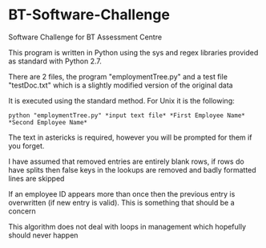 BT-Software-Challenge
=====================

Software Challenge for BT Assessment Centre

This program is written in Python using the sys and regex libraries provided as standard with Python 2.7.

There are 2 files, the program "employmentTree.py" and a test file "testDoc.txt" which is a slightly modified version of the original data

It is executed using the standard method. For Unix it is the following: 

```
python "employmentTree.py" *input text file* *First Employee Name* *Second Employee Name*
```

The text in astericks is required, however you will be prompted for them if you forget.

I have assumed that removed entries are entirely blank rows, if rows do have splits then false keys in the lookups are removed and badly formatted lines are skipped

If an employee ID appears more than once then the previous entry is overwritten (if new entry is valid). This is something that should be a concern

This algorithm does not deal with loops in management which hopefully should never happen